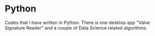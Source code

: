 # Python

Codes that I have written in Python. There is one desktop app "Valve Signature Reader" and a couple of Data Science related algorithms.
